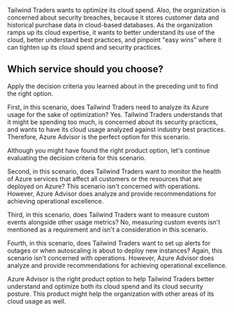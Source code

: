 Tailwind Traders wants to optimize its cloud spend. Also, the organization is concerned about security breaches, because it stores customer data and historical purchase data in cloud-based databases. As the organization ramps up its cloud expertise, it wants to better understand its use of the cloud, better understand best practices, and pinpoint "easy wins" where it can tighten up its cloud spend and security practices.

## Which service should you choose?

Apply the decision criteria you learned about in the preceding unit to find the right option.

First, in this scenario, does Tailwind Traders need to analyze its Azure usage for the sake of optimization?  Yes. Tailwind Traders understands that it might be spending too much, is concerned about its security practices, and wants to have its cloud usage analyzed against industry best practices.  Therefore, Azure Advisor is the perfect option for this scenario.

Although you might have found the right product option, let's continue evaluating the decision criteria for this scenario.

Second, in this scenario, does Tailwind Traders want to monitor the health of Azure services that affect all customers or the resources that are deployed on Azure? This scenario isn't concerned with operations. However, Azure Advisor does analyze and provide recommendations for achieving operational excellence.

Third, in this scenario, does Tailwind Traders want to measure custom events alongside other usage metrics? No, measuring custom events isn't mentioned as a requirement and isn't a consideration in this scenario.

Fourth, in this scenario, does Tailwind Traders want to set up alerts for outages or when autoscaling is about to deploy new instances? Again, this scenario isn't concerned with operations. However, Azure Advisor does analyze and provide recommendations for achieving operational excellence.

Azure Advisor is the right product option to help Tailwind Traders better understand and optimize both its cloud spend and its cloud security posture. This product might help the organization with other areas of its cloud usage as well.
